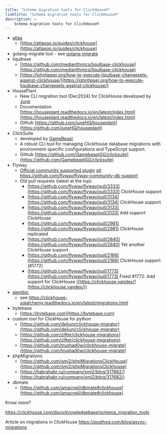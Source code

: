 ```yaml
---
title: "Schema migration tools for ClickHouse®"
linkTitle: "Schema migration tools for ClickHouse®"
description: >
    Schema migration tools for ClickHouse®
---
```

* [atlas](https://atlasgo.io)
  * [https://atlasgo.io/guides/clickhouse](https://atlasgo.io/guides/clickhouse)
* golang-migrate tool - see [golang-migrate](./golang-migrate)
* liquibase
  * [https://github.com/mediarithmics/liquibase-clickhouse](https://github.com/mediarithmics/liquibase-clickhouse)
  * [https://johntipper.org/how-to-execute-liquibase-changesets-against-clickhouse/](https://johntipper.org/how-to-execute-liquibase-changesets-against-clickhouse/)
* HousePlant
  * New CLI migration tool (Dec2024) for ClickHouse developed by [June](https://june.so)
  * Documentation [https://houseplant.readthedocs.io/en/latest/index.html](https://houseplant.readthedocs.io/en/latest/index.html)
  * Github [https://github.com/juneHQ/houseplant](https://github.com/juneHQ/houseplant)
* ClickSuite
  * developed by [GameBeast](https://www.gamebeast.gg/)
  * A robust CLI tool for managing ClickHouse database migrations with environment-specific configurations and TypeScript support.
  * Github [https://github.com/GamebeastGG/clicksuite](https://github.com/GamebeastGG/clicksuite) 
* Flyway
  * [Official community supported plugin](https://documentation.red-gate.com/fd/clickhouse-database-277579307.html) [git](https://github.com/flyway/flyway-community-db-support/tree/main/flyway-database-clickhouse) https://github.com/flyway/flyway-community-db-support
  * Old pull requests (latest at the top):
    * [https://github.com/flyway/flyway/pull/3333](https://github.com/flyway/flyway/pull/3333) СlickHouse support
    * [https://github.com/flyway/flyway/pull/3134](https://github.com/flyway/flyway/pull/3134) СlickHouse support
    * [https://github.com/flyway/flyway/pull/3133](https://github.com/flyway/flyway/pull/3133) Add support ClickHouse
    * [https://github.com/flyway/flyway/pull/2981](https://github.com/flyway/flyway/pull/2981) ClickHouse replicated
    * [https://github.com/flyway/flyway/pull/2640](https://github.com/flyway/flyway/pull/2640) Yet another ClickHouse support
    * [https://github.com/flyway/flyway/pull/2166](https://github.com/flyway/flyway/pull/2166) ClickHouse support (\#1772)
    * [https://github.com/flyway/flyway/pull/1773](https://github.com/flyway/flyway/pull/1773) Fixed \#1772: Add support for ClickHouse ([https://clickhouse.yandex/](https://clickhouse.yandex/))
* [alembic](https://alembic.sqlalchemy.org/en/latest/)
  * see https://clickhouse-sqlalchemy.readthedocs.io/en/latest/migrations.html
* bytebase
  * [https://bytebase.com](https://bytebase.com)
* custom tool for ClickHouse for python
  * [https://github.com/delium/clickhouse-migrator](https://github.com/delium/clickhouse-migrator)
  * [https://github.com/zifter/clickhouse-migrations](https://github.com/zifter/clickhouse-migrations)
  * [https://github.com/trushad0w/clickhouse-migrate](https://github.com/trushad0w/clickhouse-migrate)
* phpMigrations
  * [https://github.com/smi2/phpMigrationsClickHouse](https://github.com/smi2/phpMigrationsClickhouse)
  * [https://habrahabr.ru/company/smi2/blog/317682/](https://habrahabr.ru/company/smi2/blog/317682/)
* dbmate
  * [https://github.com/amacneil/dbmate#clickhouse](https://github.com/amacneil/dbmate#clickhouse)

Know more?

https://clickhouse.com/docs/knowledgebase/schema_migration_tools

Article on migrations in ClickHouse
https://posthog.com/blog/async-migrations
